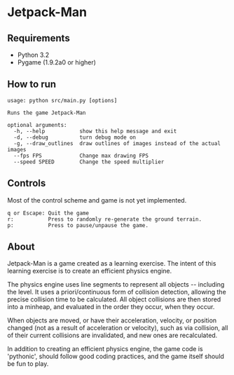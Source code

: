 # Jetpack-Man #

## Requirements ##
 - Python 3.2
 - Pygame (1.9.2a0 or higher)

## How to run ##

    usage: python src/main.py [options]

    Runs the game Jetpack-Man

    optional arguments:
      -h, --help           show this help message and exit
      -d, --debug          turn debug mode on
      -g, --draw_outlines  draw outlines of images instead of the actual images
      --fps FPS            Change max drawing FPS
      --speed SPEED        Change the speed multiplier

## Controls ##
Most of the control scheme and game is not yet implemented.

    q or Escape: Quit the game
    r:           Press to randomly re-generate the ground terrain.
    p:           Press to pause/unpause the game.

## About ##
Jetpack-Man is a game created as a learning exercise.  The intent of this learning exercise is to create an efficient physics engine.

The physics engine uses line segments to represent all objects -- including the level.  It uses a priori/continuous form of collision detection, allowing the precise collision time to be calculated.  All object collisions are then stored into a minheap, and evaluated in the order they occur, when they occur.

When objects are moved, or have their acceleration, velocity, or position changed (not as a result of acceleration or velocity), such as via collision, all of their current collisions are invalidated, and new ones are recalculated.

In addition to creating an efficient physics engine, the game code is 'pythonic', should follow good coding practices, and the game itself should be fun to play.
